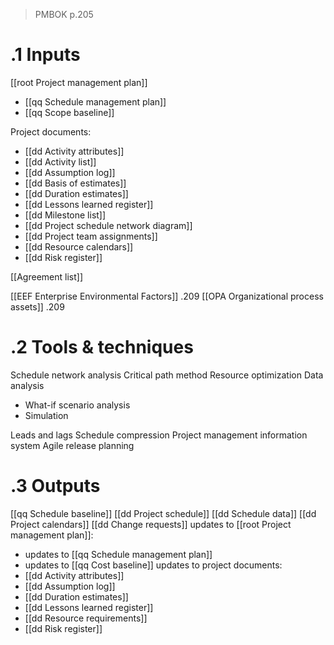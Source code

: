 > PMBOK p.205
# .1 Inputs

[[root Project management plan]]
* [[qq Schedule management plan]]
* [[qq Scope baseline]]

Project documents:
* [[dd Activity attributes]]
* [[dd Activity list]]
* [[dd Assumption log]]
* [[dd Basis of estimates]]
* [[dd Duration estimates]]
* [[dd Lessons learned register]]
* [[dd Milestone list]]
* [[dd Project schedule network diagram]]
* [[dd Project team assignments]]
* [[dd Resource calendars]]
* [[dd Risk register]]

[[Agreement list]]

[[EEF Enterprise Environmental Factors]] .209
[[OPA Organizational process assets]] .209

# .2 Tools & techniques
Schedule network analysis
Critical path method
Resource optimization
Data analysis
* What-if scenario analysis
* Simulation

Leads and lags
Schedule compression
Project management information system
Agile release planning

# .3 Outputs
[[qq Schedule baseline]]
[[dd Project schedule]]
[[dd Schedule data]]
[[dd Project calendars]]
[[dd Change requests]]
updates to [[root Project management plan]]:
* updates to [[qq Schedule management plan]]
* updates to [[qq Cost baseline]]
updates to project documents:
* [[dd Activity attributes]]
* [[dd Assumption log]]
* [[dd Duration estimates]]
* [[dd Lessons learned register]]
* [[dd Resource requirements]]
* [[dd Risk register]]



